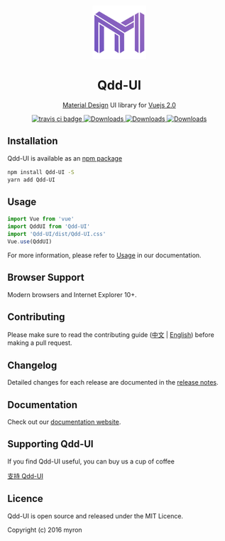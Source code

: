 
<p align="center">
  <a href="https://Qdd-UI.org" target="_blank">
    <img width="120" src="./demo/icon_logo.png">
  </a>
</p>

<h1 align="center">Qdd-UI</h1>

<p align="center">
  <a href="https://material.io/">Material Design</a>
  UI library for <a href="https://vuejs.org/">Vuejs 2.0</a>
</p>

<p align="center">
  <a href="https://travis-ci.org/Qddui/Qdd-UI">
    <img src="https://img.shields.io/travis/Qddui/Qdd-UI.svg" alt="travis ci badge">
  </a>
  <a href="https://www.npmjs.org/package/Qdd-UI">
    <img src="https://img.shields.io/npm/v/Qdd-UI.svg" alt="Downloads">
  </a>
  <a href="https://npmjs.org/package/Qdd-UI">
    <img src="https://img.shields.io/npm/dm/Qdd-UI.svg" alt="Downloads">
  </a>
  <a href="https://gitter.im/Qdd-UI/Qdd-UI?utm_source=badge&utm_medium=badge&utm_campaign=pr-badge&utm_content=badge">
    <img src="https://badges.gitter.im/Qdd-UI/Qdd-UI.svg" alt="Downloads">
  </a>
</p>

## Installation

Qdd-UI is available as an [npm package](https://www.npmjs.com/package/Qdd-UI)

```bash
npm install Qdd-UI -S
yarn add Qdd-UI
```

## Usage

```javascript
import Vue from 'vue'
import QddUI from 'Qdd-UI'
import 'Qdd-UI/dist/Qdd-UI.css'
Vue.use(QddUI)
```

For more information, please refer to [Usage](https://Qdd-UI.org/#/zh-CN/usage) in our documentation.

## Browser Support

Modern browsers and Internet Explorer 10+.

## Contributing

Please make sure to read the contributing guide ([中文](https://Qdd-UI.org/#/zh-CN/contributing) | [English](https://Qdd-UI.org/#/en-US/contributing)) before making a pull request.

## Changelog

Detailed changes for each release are documented in the [release notes](https://Qdd-UI.org/#/zh-CN/changelog).

## Documentation

Check out our [documentation website](https://Qdd-UI.org).

## Supporting Qdd-UI

If you find Qdd-UI useful, you can buy us a cup of coffee

[支持 Qdd-UI](https://Qdd-UI.org/#/zh-CN/support)

## Licence

Qdd-UI is open source and released under the MIT Licence.

Copyright (c) 2016 myron

